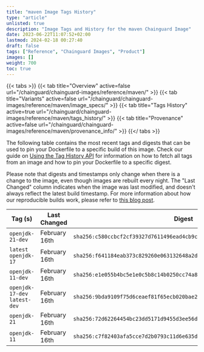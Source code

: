 ```yaml
---
title: "maven Image Tags History"
type: "article"
unlisted: true
description: "Image Tags and History for the maven Chainguard Image"
date: 2023-06-22T11:07:52+02:00
lastmod: 2024-02-18 00:27:40
draft: false
tags: ["Reference", "Chainguard Images", "Product"]
images: []
weight: 700
toc: true
---
```


{{< tabs >}}
{{< tab title="Overview" active=false url="/chainguard/chainguard-images/reference/maven/" >}}
{{< tab title="Variants" active=false url="/chainguard/chainguard-images/reference/maven/image_specs/" >}}
{{< tab title="Tags History" active=true url="/chainguard/chainguard-images/reference/maven/tags_history/" >}}
{{< tab title="Provenance" active=false url="/chainguard/chainguard-images/reference/maven/provenance_info/" >}}
{{</ tabs >}}

The following table contains the most recent tags and digests that can be used to pin your Dockerfile to a specific build of this image. Check our guide on [Using the Tag History API](/chainguard/chainguard-images/using-the-tag-history-api/) for information on how to fetch all tags from an image and how to pin your Dockerfile to a specific digest.

Please note that digests and timestamps only change when there is a change to the image, even though images are rebuilt every night. The "Last Changed" column indicates when the image was last modified, and doesn't always reflect the latest build timestamp. For more information about how our reproducible builds work, please refer to [this blog post](https://www.chainguard.dev/unchained/reproducing-chainguards-reproducible-image-builds).

| Tag (s)                        | Last Changed  | Digest                                                                    |
|--------------------------------|---------------|---------------------------------------------------------------------------|
|  `openjdk-21-dev`              | February 16th | `sha256:c580ccbcf2cf39327d7611496ead4cb9c40b11274f482d99e04e9872830fa513` |
|  `latest` `openjdk-17`         | February 16th | `sha256:f641184eab373c829260e063132648a2d889135d25ed5ea9e54ba678bdb94e00` |
|  `openjdk-11-dev`              | February 16th | `sha256:e1e055b4bc5e1e0c5b8c14b0250cc74a82aaa592fe249a853740a152a3adb597` |
|  `openjdk-17-dev` `latest-dev` | February 16th | `sha256:9bda9109f75d6ceaef81f65ecb020bae21dd6a736b9d0dbf7488d5290266e0b3` |
|  `openjdk-21`                  | February 16th | `sha256:72d62264454bc23dd5171d9455d3ee56db5c20bbf0c3a3441aa307bf5848a710` |
|  `openjdk-11`                  | February 16th | `sha256:c7f82403afa5cce7d2b0793c11d6e635d123ef43b4defa6a8dedbf1e3ab6ba8f` |

